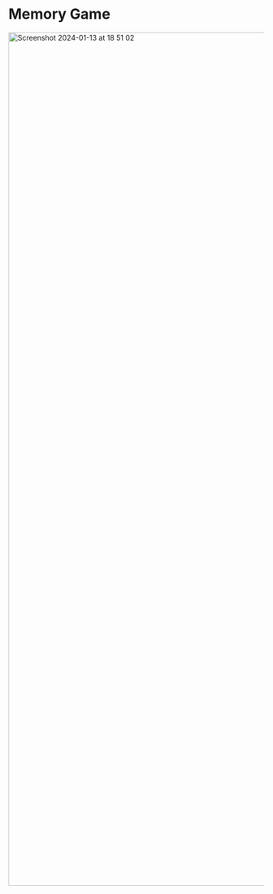 # Memory Game

<img width="1680" alt="Screenshot 2024-01-13 at 18 51 02" src="https://github.com/Felipeaugustobezerra/memory-game/assets/58082993/e5d617c4-dbd4-483c-afa8-962a3d99ef4c">
